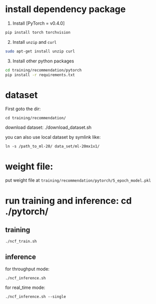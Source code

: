 # install dependency package
1. Install [PyTorch = v0.4.0]

```bash
pip install torch torchvision
```

2. Install `unzip` and `curl`

```bash
sudo apt-get install unzip curl
```

3. Install other python packages

```bash
cd training/recommendation/pytorch
pip install -r requirements.txt
```

# dataset
First goto the dir:
```
cd training/recommendation/
```

download dataset: ./download_dataset.sh 

you can also use local dataset by symlink like:

```
ln -s /path_to_ml-20/ data_set/ml-20mx1x1/

```

# weight file:
put weight file at `training/recommendation/pytorch/5_epoch_model.pkl`

# run training and inference: cd ./pytorch/

## training
```
./ncf_train.sh
```

## inference
for throughput mode:
```
./ncf_inference.sh
```

for real_time mode:
```
./ncf_inference.sh --single
```